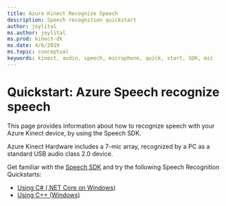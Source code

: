 ```yaml
---
title: Azure Kinect Recognize Speech
description: Speech recognition quickstart
author: joylital
ms.author: joylital
ms.prod: kinect-dk
ms.date: 4/6/2019
ms.topic: conceptual
keywords: kinect, audio, speech, microphone, quick, start, SDK, mic
---
```


# Quickstart: Azure Speech recognize speech 

This page provides information about how to recognize speech with your Azure Kinect device, by using the Speech SDK.

Azure Kinect Hardware includes a 7-mic array, recognized by a PC as a standard USB audio class 2.0 device.

Get familiar with the [Speech SDK](https://docs.microsoft.com/azure/cognitive-services/speech-service/) and try the following Speech Recognition Quickstarts:

* [Using C# (.NET Core on Windows)](https://docs.microsoft.com/azure/cognitive-services/speech-service/quickstart-csharp-dotnet-windows)
* [Using C++ (Windows)](https://docs.microsoft.com/azure/cognitive-services/speech-service/quickstart-cpp-windows)
